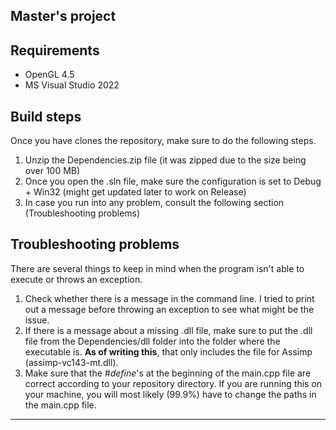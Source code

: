 ## Master's project

## Requirements

- OpenGL 4.5
- MS Visual Studio 2022

## Build steps

Once you have clones the repository, make sure to do the following steps.

1. Unzip the Dependencies.zip file (it was zipped due to the size being over 100 MB)
2. Once you open the .sln file, make sure the configuration is set to Debug + Win32 (might get updated later to work on Release)
3. In case you run into any problem, consult the following section (Troubleshooting problems)

## Troubleshooting problems
There are several things to keep in mind when the program isn't able to execute or throws an exception.

1. Check whether there is a message in the command line. I tried to print out a message before throwing an exception to see what might be the issue.
2. If there is a message about a missing .dll file, make sure to put the .dll file from the Dependencies/dll folder into the folder where the executable is. **As of writing this**, that only includes the file for Assimp (assimp-vc143-mt.dll).
3. Make sure that the *#define*'s at the beginning of the main.cpp file are correct according to your repository directory. If you are running this on your machine, you will most likely (99.9%) have to change the paths in the main.cpp file.
---

